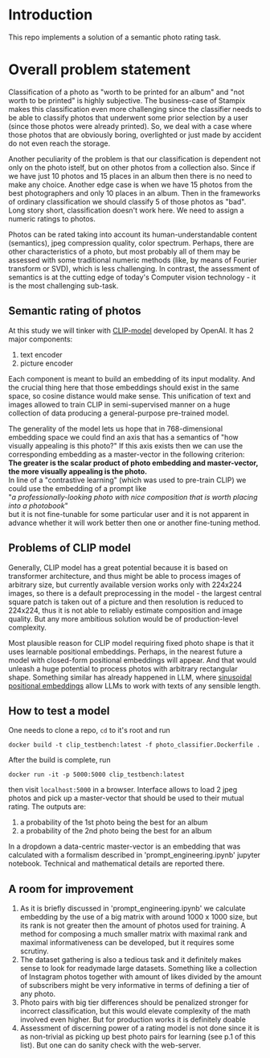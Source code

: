 # Introduction
This repo implements a solution of a semantic photo rating task.
# Overall problem statement
Classification of a photo as "worth to be printed for an album" and "not worth to be printed" is highly
subjective. The business-case of Stampix makes this classification even more challenging since the
classifier needs to be able to classify photos that underwent some prior selection by a user (since
those photos were already printed). So, we deal with a case where those photos that are obviously boring,
overlighted or just made by accident do not even reach the storage.

Another peculiarity of the problem is that our classification is dependent not only on the photo istelf,
but on other photos from a collection also. Since if we have just 10 photos and 15 places in an album
then there is no need to make any choice. Another edge case is when we have 15 photos from the best
photographers and only 10 places in an album. Then in the frameworks of ordinary classification we
should classify 5 of those photos as "bad". Long story short, classification doesn't work here. We
need to assign a numeric ratings to photos.

Photos can be rated taking into account its human-understandable content (semantics), jpeg compression
quality, color spectrum. Perhaps, there are other characteristics of a photo, but most probably all of them
may be assessed with some traditional numeric methods (like, by means of Fourier transform or SVD), which is
less challenging. In contrast, the assessment of semantics is at the cutting edge of today's Computer
vision technology - it is the most challenging sub-task.

## Semantic rating of photos
At this study we will tinker with [CLIP-model](https://arxiv.org/abs/2103.00020) developed by OpenAI.
It has 2 major components:
1. text encoder
2. picture encoder

Each component is meant to build an embedding of its input modality. And the crucial thing here that those
embeddings should exist in the same space, so cosine distance would make sense. This unification of text
and images allowed to train CLIP in semi-supervised manner on a huge collection of data producing a
general-purpose pre-trained model.

The generality of the model lets us hope that in 768-dimensional embedding space we could find an axis that
has a semantics of "how visually appealing is this photo?" If this axis exists then we can use the
corresponding embedding as a master-vector in the following criterion:  
__The greater is the scalar product of photo embedding and master-vector, the more visually appealing is
the photo.__  
In line of a "contrastive learning" (which was used to pre-train CLIP) we could use the embedding of a
prompt like  
"_a professionally-looking photo with nice composition that is worth placing into a photobook_"  
but it is not fine-tunable for some particular user and it is not apparent in advance whether it will work
better then one or another fine-tuning method.

## Problems of CLIP model
Generally, CLIP model has a great potential because it is based on transformer architecture, and thus might
be able to process images of arbitrary size, but currently available version works only with 224x224 images,
so there is a default preprocessing in the model - the largest central square patch is taken out of a picture
and then resolution is reduced to 224x224, thus it is not able to reliably estimate composition and image
quality. But any more ambitious solution would be of production-level complexity.

Most plausible reason for CLIP model requiring fixed photo shape is that it uses learnable positional
embeddings. Perhaps, in the nearest future a model with closed-form positional embeddings will appear.
And that would unleash a huge potential to process photos with arbitrary rectangular shape. Something
similar has already happened in LLM, where [sinusoidal positional embeddings](https://arxiv.org/abs/1706.03762) allow LLMs to work with texts
of any sensible length.

## How to test a model
One needs to clone a repo, `cd` to it's root and run
```commandline
docker build -t clip_testbench:latest -f photo_classifier.Dockerfile .
```
After the build is complete, run
```commandline
docker run -it -p 5000:5000 clip_testbench:latest
```
then visit `localhost:5000` in a browser. Interface allows to load 2 jpeg photos and pick up a
master-vector that should be used to their mutual rating.
The outputs are:
1. a probability of the 1st photo being the best for an album
2. a probability of the 2nd photo being the best for an album

In a dropdown a data-centric master-vector is an embedding that was calculated with a formalism described
in 'prompt_engineering.ipynb' jupyter notebook. Technical and mathematical details are reported there.

## A room for improvement

1. As it is briefly discussed in 'prompt_engineering.ipynb' we calculate embedding by the use of a big matrix
with around 1000 x 1000 size, but its rank is not greater then the amount of photos used for training.
A method for composing a much smaller matrix with maximal rank and maximal informativeness can be developed,
but it requires some scrutiny.
2. The dataset gathering is also a tedious task and it definitely makes sense to look for readymade large
datasets. Something like a collection of Instagram photos together with amount of likes divided by the
amount of subscribers might be very informative in terms of defining a tier of any photo.
3. Photo pairs with big tier differences should be penalized stronger for incorrect classification, but
this would elevate complexity of the math involved even higher. But for production works it is definitely
doable
4. Assessment of discerning power of a rating model is not done since it is as non-trivial as picking up
best photo pairs for learning (see p.1 of this list). But one can do sanity check with the web-server.